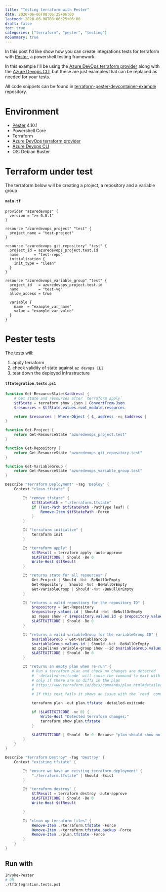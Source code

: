 ```yaml
---
title: "Testing terraform with Pester"
date: 2020-06-06T08:06:25+06:00
lastmod: 2020-06-08T08:06:25+06:00
draft: false
toc: true
categories: ["terraform", "pester", "testing"]
noSummary: true
---
```


In this post I'd like show how you can create integrations tests for terraform with [Pester](https://github.com/pester/Pester), a powershell testing framework.

In this example I'll be using the [Azure DevOps terraform provider](https://www.terraform.io/docs/providers/azuredevops/index.html) along with the [Azure Devops CLI](https://docs.microsoft.com/en-us/azure/devops/cli/?view=azure-devops), but these are just examples that can be replaced as needed for your tests.

All code snippets can be found in [terraform-pester-devcontainer-example](https://github.com/EliiseS/terraform-pester-devcontainer-example) repository.

# Environment

- [Pester](https://github.com/pester/Pester) 4.10.1
- Powershell Core
- Terraform
- [Azure DevOps terraform provider](https://www.terraform.io/docs/providers/azuredevops/index.html)
- [Azure Devops CLI](https://docs.microsoft.com/en-us/azure/devops/cli/?view=azure-devops)
- OS: Debian Buster

# Terraform under test

The terraform below will be creating a project, a repository and a variable group

#### **`main.tf`**

```hcl
provider "azuredevops" {
  version = ">= 0.0.1"
}

resource "azuredevops_project" "test" {
  project_name = "test-project"
}

resource "azuredevops_git_repository" "test" {
  project_id = azuredevops_project.test.id
  name       = "test-repo"
  initialization {
    init_type = "Clean"
  }
}

resource "azuredevops_variable_group" "test" {
  project_id   = azuredevops_project.test.id
  name         = "test-vg"
  allow_access = true

  variable {
    name  = "example_var_name"
    value = "example_var_value"
  }
}
```

# Pester tests

The tests will:

1. apply terraform
1. check validity of state against `az devops CLI`
1. tear down the deployed infrastructure

#### **`tfIntegration.tests.ps1`**

```powershell
function Get-ResourceState($address) {
    # Get state and resources after `terraform apply`
    $tfState = terraform show -json | ConvertFrom-Json
    $resources = $tfState.values.root_module.resources

    return $resources | Where-Object { $_.address -eq $address }
}

function Get-Project {
    return Get-ResourceState "azuredevops_project.test"
}

function Get-Repository {
    return Get-ResourceState "azuredevops_git_repository.test"
}

function Get-VariableGroup {
    return Get-ResourceState "azuredevops_variable_group.test"
}

Describe "Terraform Deployment" -Tag 'Deploy' {
    Context "clean tfstate" {

        It "remove tfstate" {
            $tfStatePath = "./terraform.tfstate"
            if (Test-Path $tfStatePath -PathType leaf) {
                Remove-Item $tfStatePath -Force
            }
        }

        It "terraform initialize" {
            terraform init
        }

        It "terraform apply" {
            $tfResult = terraform apply -auto-approve
            $LASTEXITCODE | Should -Be 0
            Write-Host $tfResult
        }

        It "returns state for all resources" {
            Get-Project | Should -Not -BeNullOrEmpty
            Get-Repository | Should -Not -BeNullOrEmpty
            Get-VariableGroup | Should -Not -BeNullOrEmpty
        }

        It "returns a valid repostiory for the repository ID" {
            $repository = Get-Repository
            $repository.values.id | Should -Not -BeNullOrEmpty
            az repos show -r $repository.values.id -p $repository.values.project_id --org ${env:AZDO_ORG_SERVICE_URL}
            $LASTEXITCODE | Should -Be 0
        }

        It "returns a valid variableGroup for the variableGroup ID" {
            $variableGroup = Get-VariableGroup
            $variableGroup.values.id | Should -Not -BeNullOrEmpty
            az pipelines variable-group show --id $variableGroup.values.id -p $variableGroup.values.project_id --org ${env:AZDO_ORG_SERVICE_URL}
            $LASTEXITCODE | Should -Be 0
        }

        It "returns an empty plan when re-run" {
            # Run a terraform plan and check no changes are detected
            # `-detailed-exitcode` will cause the command to exit with 0 exit code
            # only if there are no diffs in the plan
            # https://www.terraform.io/docs/commands/plan.html#detailed-exitcode
            #
            # If this test fails it shows an issue with the `read` command returning different data between calls.

            terraform plan -out plan.tfstate -detailed-exitcode

            if ($LASTEXITCODE -ne 0) {
                Write-Host "Detected terraform changes:"
                terraform show plan.tfstate
            }

            $LASTEXITCODE | Should -Be 0 -Because "plan should show no changes"
        }
    }
}

Describe "Terraform Destroy" -Tag 'Destroy' {
    Context "existing tfstate" {

        It "ensure we have an existing terraform deployment" {
            "./terraform.tfstate" | Should -Exist
        }

        It "terraform destroy" {
            $tfResult = terraform destroy -auto-approve
            $LASTEXITCODE | Should -Be 0
            Write-Host $tfResult

        }

        It "clean up terraform files" {
            Remove-Item ./terraform.tfstate -Force
            Remove-Item ./terraform.tfstate.backup -Force
            Remove-Item ./plan.tfstate -Force
        }
    }
}
```

## Run with

```sh
Invoke-Pester
# OR
./tfIntegration.tests.ps1
```
